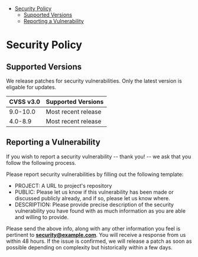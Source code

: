 - [Security Policy](#security-policy)
  - [Supported Versions](#supported-versions)
  - [Reporting a Vulnerability](#reporting-a-vulnerability)

<!-- END doctoc generated TOC please keep comment here to allow auto update -->

# Security Policy

## Supported Versions

We release patches for security vulnerabilities. 
Only the latest version is eligable for updates.

| CVSS v3.0 | Supported Versions                        |
| --------- | ----------------------------------------- |
| 9.0-10.0  | Most recent release |
| 4.0-8.9   | Most recent release                       |

## Reporting a Vulnerability
If you wish to report a security vulnerability -- thank you! -- we ask
that you follow the following process.

Please report security vulnerabilities by filling out the following template:

* PROJECT: A URL to project's repository
* PUBLIC: Please let us know if this vulnerability has been made or discussed publicly already, and if so, please let us know where.
* DESCRIPTION: Please provide precise description of the security vulnerability you have found with as much information as you are able and willing to provide.

Please send the above info, along with any other information you feel is pertinent to **[security@example.com](mailto:security@example.com)**. You will receive a response from us within 48 hours. If the issue is confirmed, we will release a patch as soon as possible depending on complexity but historically within a few days.
